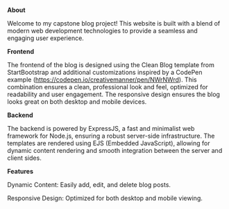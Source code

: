   **About**

Welcome to my capstone blog project! This website is built with a blend of modern web development technologies to provide a seamless and engaging user experience.

   **Frontend**

The frontend of the blog is designed using the Clean Blog template from StartBootstrap and additional customizations inspired by a CodePen example (https://codepen.io/creativemanner/pen/NWrNWrd). This combination ensures a clean, professional look and feel, optimized for readability and user engagement. The responsive design ensures the blog looks great on both desktop and mobile devices.

  **Backend**

The backend is powered by ExpressJS, a fast and minimalist web framework for Node.js, ensuring a robust server-side infrastructure. The templates are rendered using EJS (Embedded JavaScript), allowing for dynamic content rendering and smooth integration between the server and client sides.

 **Features**

Dynamic Content: Easily add, edit, and delete blog posts.

Responsive Design: Optimized for both desktop and mobile viewing.


